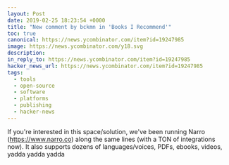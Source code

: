 ```yaml
---
layout: Post
date: 2019-02-25 18:23:54 +0000
title: "New comment by bckmn in 'Books I Recommend'"
toc: true
canonical: https://news.ycombinator.com/item?id=19247985
image: https://news.ycombinator.com/y18.svg
description: 
in_reply_to: https://news.ycombinator.com/item?id=19247985
hacker_news_url: https://news.ycombinator.com/item?id=19247985
tags:
  - tools
  - open-source
  - software
  - platforms
  - publishing
  - hacker-news
---
```



<p>If you're interested in this space/solution, we've been running Narro (<a href="https://www.narro.co" rel="nofollow">https://www.narro.co</a>) along the same lines (with a TON of integrations now). It also supports dozens of languages/voices, PDFs, ebooks, videos, yadda yadda yadda</p>
